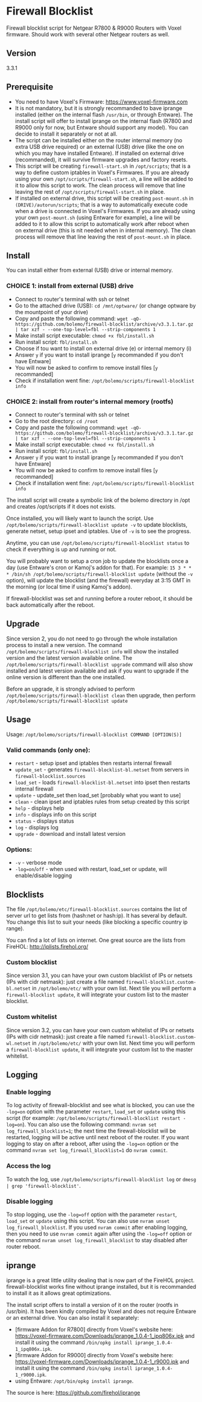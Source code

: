 # Firewall Blocklist
Firewall blocklist script for Netgear R7800 & R9000 Routers with Voxel firmware.
Should work with several other Netgear routers as well.

## Version
3.3.1

## Prerequisite
* You need to have Voxel's Firmware: https://www.voxel-firmware.com
* It is not mandatory, but it is strongly recommanded to bave iprange installed (either on the internal flash `/usr/bin`, or through Entware). The install script will offer to install iprange on the internal flash (R7800 and R9000 only for now, but Entware should support any model). You can decide to install it separately or not at all.
* The script can be installed either on the router internal memory (no extra USB drive required) or an external (USB) drive (like the one on which you may have installed Entware). If installed on external drive (recommanded), it will survive firmware upgrades and factory resets.
* This script will be creating `firewall-start.sh` in `/opt/scripts`; that is a way to define custom iptables in Voxel's Firmwares. If you are already using your own `/opt/scripts/firewall-start.sh`, a line will be added to it to allow this script to work. The clean process will remove that line leaving the rest of `/opt/scripts/firewall-start.sh` in place.
* If installed on external drive, this script will be creating `post-mount.sh` in `(DRIVE)/autorun/scripts`; that is a way to automatically execute code when a drive is connected in Voxel's Firmwares. If you are already using your own `post-mount.sh` (using Entware for example), a line will be added to it to allow this script to automatically work after reboot when on external drive (this is nit needed when in internal memory). The clean process will remove that line leaving the rest of `post-mount.sh` in place.

## Install
You can install either from external (USB) drive or internal memory.

### CHOICE 1: install from external (USB) drive
* Connect to router's terminal with ssh or telnet
* Go to the attached drive (USB): `cd /mnt/optware/` (or change optware by the mountpoint of your drive)
* Copy and paste the following command: `wget -qO- https://github.com/bolemo/firewall-blocklist/archive/v3.3.1.tar.gz | tar xzf - --one-top-level=fbl --strip-components 1`
* Make install script executable: `chmod +x fbl/install.sh`
* Run install script: `fbl/install.sh`
* Choose if tou want to install on external drive (e) or internal memory (i)
* Answer `y` if you want to install iprange [`y` recommanded if you don't have Entware]
* You will now be asked to confirm to remove install files [`y` recommanded]
* Check if installation went fine: `/opt/bolemo/scripts/firewall-blocklist info`

### CHOICE 2: install from router's internal memory (rootfs)
* Connect to router's terminal with ssh or telnet
* Go to the root directory: `cd /root`
* Copy and paste the following command: `wget -qO- https://github.com/bolemo/firewall-blocklist/archive/v3.3.1.tar.gz | tar xzf - --one-top-level=fbl --strip-components 1`
* Make install script executable: `chmod +x fbl/install.sh`
* Run install script: `fbl/install.sh`
* Answer `y` if you want to install iprange [`y` recommanded if you don't have Entware]
* You will now be asked to confirm to remove install files [`y` recommanded]
* Check if installation went fine: `/opt/bolemo/scripts/firewall-blocklist info`

The install script will create a symbolic link of the bolemo directory in /opt and creates /opt/scripts if it does not exists.

Once installed, you will likely want to launch the script.
Use `/opt/bolemo/scripts/firewall-blocklist update -v` to update blocklists, generate netset, setup ipset and iptables. Use of `-v` is to see the progress.

Anytime, you can use `/opt/bolemo/scripts/firewall-blocklist status` to check if everything is up and running or not.

You will probably want to setup a cron job to update the blocklists once a day (use Entware's cron or Kamoj's addon for that). For example: `15 3 * * * /bin/sh /opt/bolemo/scripts/firewall-blocklist update` (without the `-v` option), will update the blocklist (and the firewall) everyday at 3:15 GMT in the morning (or local time if using Kamoj's addon).

If firewall-blocklist was set and running before a router reboot, it should be back automatically after the reboot.

## Upgrade
Since version 2, you do not need to go through the whole installation process to install a new version.
The comnand `/opt/bolemo/scripts/firewall-blocklist info` will show the installed version and the latest version available online.
The `/opt/bolemo/scripts/firewall-blocklist upgrade` command will also show installed and latest version available and ask if you want to upgrade if the online version is different than the one installed.

Before an upgrade, it is strongly advised to perform `/opt/bolemo/scripts/firewall-blocklist clean` then upgrade, then perform `/opt/bolemo/scripts/firewall-blocklist update`

## Usage
Usage: `/opt/bolemo/scripts/firewall-blocklist COMMAND [OPTION(S)]`

### Valid commands (only one):
* `restart` - setup ipset and iptables then restarts internal firewall
* `update_set` - generates `firewall-blocklist-bl.netset` from servers in `firewall-blocklist.sources`
* `load_set` - loads `firewall-blocklist-bl.netset` into ipset then restarts internal firewall
* `update` - update_set then load_set [probably what you want to use]
* `clean` - clean ipset and iptables rules from setup created by this script
* `help` - displays help
* `info` - displays info on this script
* `status` - displays status
* `log` - displays log
* `upgrade` - download and install latest version

### Options:
* `-v` - verbose mode
* `-log=on`/`off` - when used with restart, load_set or update, will enable/disable logging

## Blocklists
The file `/opt/bolemo/etc/firewall-blocklist.sources` contains the list of server url to get lists from (hash:net or hash:ip). It has several by default. You change this list to suit your needs (like blocking a specific country ip range).

You can find a lot of lists on internet. One great source are the lists from FireHOL: http://iplists.firehol.org/

### Custom blocklist
Since version 3.1, you can have your own custom blacklist of IPs or netsets (IPs with cidr netmask): just create a file named `firewall-blocklist.custom-bl.netset` in `/opt/bolemo/etc/` with your own list. Next tile you will perform a `firewall-blocklist update`, it will integrate your custom list to the master blocklist.

### Custom whitelist
Since version 3.2, you can have your own custom whitelist of IPs or netsets (IPs with cidr netmask): just create a file named `firewall-blocklist.custom-wl.netset` in `/opt/bolemo/etc/` with your own list. Next time you will perform a `firewall-blocklist update`, it will integrate your custom list to the master whitelist.

## Logging
### Enable logging
To log activity of firewall-blocklist and see what is blocked, you can use the `-log=on` option with the parameter `restart`, `load_set` or `update` using this script (for example: `/opt/bolemo/scripts/firewall-blocklist restart -log=on`).
You can also use the following command: `nvram set log_firewall_blocklist=1`; the next time the firewall-blocklist will be restarted, logging will be active until next reboot of the router.
If you want logging to stay on after a reboot, after using the `-log=on` option or the command `nvram set log_firewall_blocklist=1` do `nvram commit`.

### Access the log
To watch the log, use `/opt/bolemo/scripts/firewall-blocklist log` or `dmesg | grep 'firewall-blocklist'`.

### Disable logging
To stop logging, use the `-log=off` option with the parameter `restart`, `load_set` or `update` using this script.
You can also use `nvram unset log_firewall_blocklist`.
If you used `nvram commit` after enabling logging, then you need to use `nvram commit` again after using the `-log=off` option or the command `nvram unset log_firewall_blocklist` to stay disabled after router reboot.

## iprange
iprange is a great little utility dealing that is now part of the FireHOL project.
firewall-blocklist works fine without iprange installed, but it is recommanded to install it as it allows great optimizations.

The install script offers to install a version of it on the router (rootfs in /usr/bin). It has been kindly compiled by Voxel and does not require Entware or an external drive.
You can also install it separately:
* [firmware Addon for R7800] directly from Voxel's website here: https://voxel-firmware.com/Downloads/iprange_1.0.4-1_ipq806x.ipk and install it using the command `/bin/opkg install iprange_1.0.4-1_ipq806x.ipk`.
* [firmware Addon for R9000] directly from Voxel's website here: https://voxel-firmware.com/Downloads/iprange_1.0.4-1_r9000.ipk and install it using the command `/bin/opkg install iprange_1.0.4-1_r9000.ipk`.
* using Entware: `/opt/bin/opkg install iprange`.

The source is here: https://github.com/firehol/iprange
